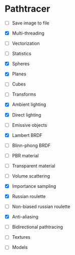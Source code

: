 Pathtracer
==================

 - [ ] Save image to file
 - [x] Multi-threading
 - [ ] Vectorization
 - [ ] Statistics
 - [x] Spheres
 - [x] Planes
 - [ ] Cubes
 - [ ] Transforms
 - [x] Ambient lighting
 - [x] Direct lighting
 - [ ] Emissive objects
 - [x] Lambert BRDF
 - [ ] Blinn-phong BRDF 
 - [ ] PBR material
 - [ ] Transparent material
 - [ ] Volume scattering
 - [x] Importance sampling
 - [x] Russian roulette
 - [ ] Non-biased russian roulette
 - [x] Anti-aliasing
 - [ ] Bidirectional pathtracing
 - [ ] Textures
 - [ ] Models

